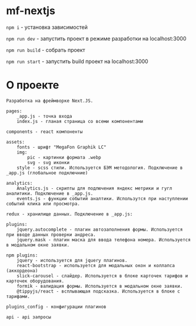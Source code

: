 # mf-nextjs


```npm i``` - установка зависимостей

```npm run dev``` - запустить проект в режиме разработки на localhost:3000

```npm run build``` - собрать проект

```npm run start``` - запустить build проект на localhost:3000

# О проекте
```
Разработка на фреймворке Next.JS. 

pages:
    _app.js - точка входа
    index.js - гланая страница со всеми компонентами
    
components - react компоненты

assets:
    fonts - шрифт "MegaFon Graphik LC"
    img:
        pic - картинки формата .webp
        svg - svg иконки
    style - scss стили. Используется БЭМ методология. Подключение в _app.js (глобальное подключние)

analytics:
    Analytics.js - скрипты для подлючения яндекс метрики и гугл аналитики. Подключение в _app.js.
    events.js - функции событий аналтики. Использутся при наступлении событий клика или просмотра.
    
redux - хранилище данных. Подключение в _app.js:

plugins:
    jquery.autocomplete - плагин автозаполнения формы. Используется при вводе данных проверки андреса.
    jquery.mask - плагин маска для ввода телефона номера. Используется в модальном окне заявки.
    
npm plugins:
    jquery - используется для jquery плагинов.
    react-bootstrap - используется для модальных окон и коллапса (аккордеона)
    slick-carousel - слайдер. Используется в блоке карточек тарифов и карточек оборудования.
    formik - валидация формы. Используется в модальном окне заявки.
    @tippyjs/react - всплывающая подсказка. Используется в блоке с тарифами.
    
plugins_config - конфигурации плагинов

api - api запросы
```
